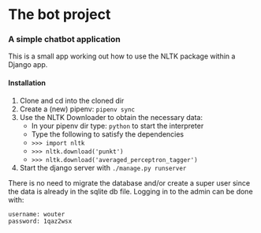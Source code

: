 # The bot project
### A simple chatbot application
This is a small app working out how to use the NLTK package within a Django app.

#### Installation
1. Clone and cd into the cloned dir
2. Create a (new) pipenv: `pipenv sync`
3. Use the NLTK Downloader to obtain the necessary data:
    - In your pipenv dir type: `python` to start the interpreter
    - Type the following to satisfy the dependencies
    - `>>> import nltk`
    - `>>> nltk.download('punkt')`
    - `>>> nltk.download('averaged_perceptron_tagger')`
4. Start the django server with `./manage.py runserver`

There is no need to migrate the database and/or create a super user since the data is already in the sqlite db file.
Logging in to the admin can be done with:

    username: wouter
    password: 1qaz2wsx

 